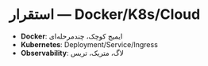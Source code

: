 # استقرار — Docker/K8s/Cloud

- **Docker**: ایمیج کوچک، چندمرحله‌ای
- **Kubernetes**: Deployment/Service/Ingress
- **Observability**: لاگ، متریک، تریس

